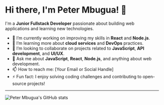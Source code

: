 # Hi there, I'm Peter Mbugua! 👋

I'm a **Junior Fullstack Developer** passionate about building web applications and learning new technologies.

- 🔭 I’m currently working on improving my skills in **React** and **Node.js**.
- 🌱 I’m learning more about **cloud services** and **DevOps** practices.
- 👯 I’m looking to collaborate on projects related to **JavaScript**, **API development**, and **UI/UX**.
- 💬 Ask me about **JavaScript**, **React**, **Node.js**, and anything about web development.
- 📫 How to reach me: [Your Email or Social Handle]
- ⚡ Fun fact: I enjoy solving coding challenges and contributing to open-source projects!

---

![Peter Mbugua's GitHub stats](https://github-readme-stats.vercel.app/api?username=yourusername&show_icons=true&theme=dark)

